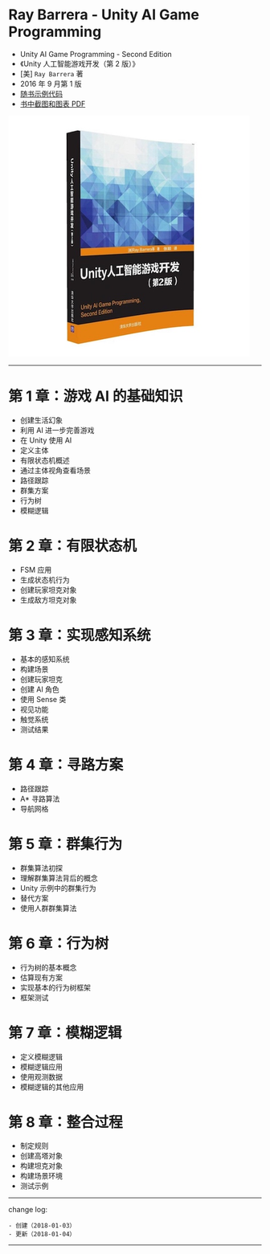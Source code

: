 # Ray Barrera - Unity AI Game Programming

* Unity AI Game Programming - Second Edition
* 《Unity 人工智能游戏开发（第 2 版）》
* [美] `Ray Barrera` 著
* 2016 年 9 月第 1 版
* [随书示例代码](http://www.packtpub.com/code_download/22512)
* [书中截图和图表 PDF](https://www.packtpub.com/sites/default/files/downloads/8272OT_ColorImages.pdf)

![](media/15149402893400.jpg)

-------

# 第 1 章：游戏 AI 的基础知识

* 创建生活幻象
* 利用 AI 进一步完善游戏
* 在 Unity 使用 AI
* 定义主体
* 有限状态机概述
* 通过主体视角查看场景
* 路径跟踪
* 群集方案
* 行为树
* 模糊逻辑

# 第 2 章：有限状态机

* FSM 应用
* 生成状态机行为
* 创建玩家坦克对象
* 生成敌方坦克对象

# 第 3 章：实现感知系统

* 基本的感知系统
* 构建场景
* 创建玩家坦克
* 创建 AI 角色
* 使用 Sense 类
* 视见功能
* 触觉系统
* 测试结果

# 第 4 章：寻路方案

* 路径跟踪
* A* 寻路算法
* 导航网格

# 第 5 章：群集行为

* 群集算法初探
* 理解群集算法背后的概念
* Unity 示例中的群集行为
* 替代方案
* 使用人群群集算法

# 第 6 章：行为树

* 行为树的基本概念
* 估算现有方案
* 实现基本的行为树框架
* 框架测试

# 第 7 章：模糊逻辑

* 定义模糊逻辑
* 模糊逻辑应用
* 使用观测数据
* 模糊逻辑的其他应用

# 第 8 章：整合过程

* 制定规则
* 创建高塔对象
* 构建坦克对象
* 构建场景环境
* 测试示例

---

change log: 

	- 创建（2018-01-03）
	- 更新（2018-01-04）

---


